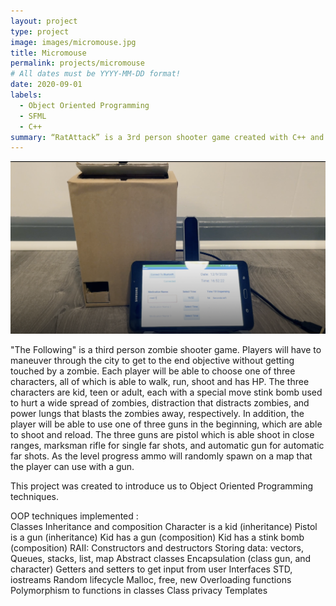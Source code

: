 ```yaml
---
layout: project
type: project
image: images/micromouse.jpg
title: Micromouse
permalink: projects/micromouse
# All dates must be YYYY-MM-DD format!
date: 2020-09-01
labels:
  - Object Oriented Programming
  - SFML
  - C++
summary: “RatAttack” is a 3rd person shooter game created with C++ and SFML (Simple and Fast Multimedia Library).
---
```


<div class="ui small rounded images">
  <img class="ui image" src="../images/Screen Shot 2022-01-17 at 3.33.48 PM.png">
</div>

"The Following" is a third person zombie shooter game. Players will have to maneuver through the city to get to the end objective without getting touched by a zombie. Each player will be able to choose one of three characters, all of which is able to walk, run, shoot and has HP. The three characters are kid, teen or adult, each with a special move stink bomb used to hurt a wide spread of zombies, distraction that distracts zombies, and power lungs that blasts the zombies away, respectively. In addition, the player will be able to use one of three guns in the beginning, which are able to shoot and reload. The three guns are pistol which is able shoot in close ranges, marksman rifle for single far shots, and automatic gun for automatic far shots. As the level progress ammo will randomly spawn on a map that the player can use with a gun.

This project was created to introduce us to Object Oriented Programming techniques. 

OOP techniques implemented :  
    Classes
    Inheritance and composition
    Character is a kid (inheritance)
    Pistol is a gun (inheritance)
    Kid has a gun	(composition)
    Kid has a stink bomb (composition)
    RAII: Constructors and destructors
    Storing data: vectors, Queues, stacks, list, map
    Abstract classes
    Encapsulation (class gun, and character)
    Getters and setters to get input from user
    Interfaces
    STD, iostreams
    Random
    lifecycle
    Malloc, free, new
    Overloading functions
    Polymorphism to functions in classes
    Class privacy
    Templates


